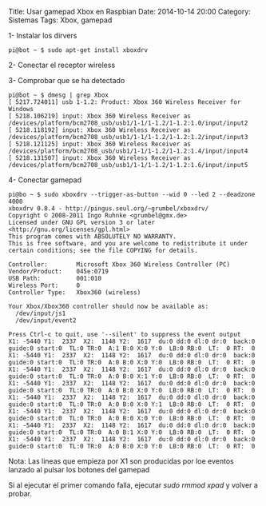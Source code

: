 Title: Usar gamepad Xbox en Raspbian
Date: 2014-10-14 20:00
Category: Sistemas
Tags: Xbox, gamepad

1- Instalar los dirvers

```console
pi@bot ~ $ sudo apt-get install xboxdrv
```

2- Conectar el receptor wireless

3- Comprobar que se ha detectado

```console
pi@bot ~ $ dmesg | grep Xbox
[ 5217.724011] usb 1-1.2: Product: Xbox 360 Wireless Receiver for Windows
[ 5218.106219] input: Xbox 360 Wireless Receiver as /devices/platform/bcm2708_usb/usb1/1-1/1-1.2/1-1.2:1.0/input/input2
[ 5218.118192] input: Xbox 360 Wireless Receiver as /devices/platform/bcm2708_usb/usb1/1-1/1-1.2/1-1.2:1.2/input/input3
[ 5218.121125] input: Xbox 360 Wireless Receiver as /devices/platform/bcm2708_usb/usb1/1-1/1-1.2/1-1.2:1.4/input/input4
[ 5218.131507] input: Xbox 360 Wireless Receiver as /devices/platform/bcm2708_usb/usb1/1-1/1-1.2/1-1.2:1.6/input/input5
```

4- Conectar gamepad

```console
pi@bo ~ $ sudo xboxdrv --trigger-as-button --wid 0 --led 2 --deadzone 4000
xboxdrv 0.8.4 - http://pingus.seul.org/~grumbel/xboxdrv/ 
Copyright © 2008-2011 Ingo Ruhnke <grumbel@gmx.de> 
Licensed under GNU GPL version 3 or later <http://gnu.org/licenses/gpl.html> 
This program comes with ABSOLUTELY NO WARRANTY. 
This is free software, and you are welcome to redistribute it under certain conditions; see the file COPYING for details. 

Controller:        Microsoft Xbox 360 Wireless Controller (PC)
Vendor/Product:    045e:0719
USB Path:          001:010
Wireless Port:     0
Controller Type:   Xbox360 (wireless)

Your Xbox/Xbox360 controller should now be available as:
  /dev/input/js1
  /dev/input/event2

Press Ctrl-c to quit, use '--silent' to suppress the event output
X1: -5440 Y1:  2337  X2:  1148 Y2:  1617  du:0 dd:0 dl:0 dr:0  back:0 guide:0 start:0  TL:0 TR:0  A:1 B:0 X:0 Y:0  LB:0 RB:0  LT:  0 RT:  0
X1: -5440 Y1:  2337  X2:  1148 Y2:  1617  du:0 dd:0 dl:0 dr:0  back:0 guide:0 start:0  TL:0 TR:0  A:0 B:0 X:0 Y:0  LB:0 RB:0  LT:  0 RT:  0
X1: -5440 Y1:  2337  X2:  1148 Y2:  1617  du:0 dd:0 dl:0 dr:0  back:0 guide:0 start:0  TL:0 TR:0  A:0 B:0 X:1 Y:0  LB:0 RB:0  LT:  0 RT:  0
X1: -5440 Y1:  2337  X2:  1148 Y2:  1617  du:0 dd:0 dl:0 dr:0  back:0 guide:0 start:0  TL:0 TR:0  A:0 B:0 X:0 Y:0  LB:0 RB:0  LT:  0 RT:  0
X1: -5440 Y1:  2337  X2:  1148 Y2:  1617  du:0 dd:0 dl:0 dr:0  back:0 guide:0 start:0  TL:0 TR:0  A:0 B:0 X:0 Y:1  LB:0 RB:0  LT:  0 RT:  0
X1: -5440 Y1:  2337  X2:  1148 Y2:  1617  du:0 dd:0 dl:0 dr:0  back:0 guide:0 start:0  TL:0 TR:0  A:0 B:0 X:0 Y:0  LB:0 RB:0  LT:  0 RT:  0
X1: -5440 Y1:  2337  X2:  1148 Y2:  1617  du:0 dd:0 dl:0 dr:0  back:0 guide:0 start:0  TL:0 TR:0  A:0 B:1 X:0 Y:0  LB:0 RB:0  LT:  0 RT:  0
X1: -5440 Y1:  2337  X2:  1148 Y2:  1617  du:0 dd:0 dl:0 dr:0  back:0 guide:0 start:0  TL:0 TR:0  A:0 B:0 X:0 Y:0  LB:0 RB:0  LT:  0 RT:  0
```

Nota: Las lineas que empieza por X1 son producidas por loe eventos
lanzado al pulsar los botones del gamepad

Si al ejecutar el primer comando falla, ejecutar *sudo rmmod xpad* y
volver a probar.
